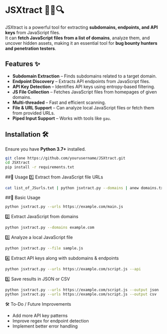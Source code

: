 # JSXtract 🕵️‍♂️🔍

JSXtract is a powerful tool for extracting **subdomains, endpoints, and API keys** from JavaScript files.  
It can **fetch JavaScript files from a list of domains**, analyze them, and uncover hidden assets, making it an essential tool for **bug bounty hunters and penetration testers**.

## Features ✨
- **Subdomain Extraction** – Finds subdomains related to a target domain.  
- **Endpoint Discovery** – Extracts API endpoints from JavaScript files.  
- **API Key Detection** – Identifies API keys using entropy-based filtering.  
- **JS File Collection** – Fetches JavaScript files from homepages of given domains.  
- **Multi-threaded** – Fast and efficient scanning.  
- **File & URL Support** – Can analyze local JavaScript files or fetch them from provided URLs.  
- **Piped Input Support** – Works with tools like `gau`.  

## Installation 🛠️
Ensure you have **Python 3.7+** installed.

```sh
git clone https://github.com/yourusername/JSXtract.git
cd JSXtract
pip install -r requirements.txt
```

##📌 Usage
1️⃣ Extract from JavaScript file URLs
```sh
cat list_of_JSurls.txt | python jsxtract.py --domains | anew domains.txt
```

##📌 Basic Usage
```sh
python jsxtract.py --urls https://example.com/main.js
```

2️⃣ Extract JavaScript from domains
```sh
python jsxtract.py --domains example.com
```

3️⃣ Analyze a local JavaScript file
```sh
python jsxtract.py --file sample.js
```

4️⃣ Extract API keys along with subdomains & endpoints
```sh
python jsxtract.py --urls https://example.com/script.js --api
```

5️⃣ Save results in JSON or CSV
```sh
python jsxtract.py --urls https://example.com/script.js --output json
python jsxtract.py --urls https://example.com/script.js --output csv
```
🛠️ To-Do / Future Improvements
- Add more API key patterns
- Improve regex for endpoint detection
- Implement better error handling


